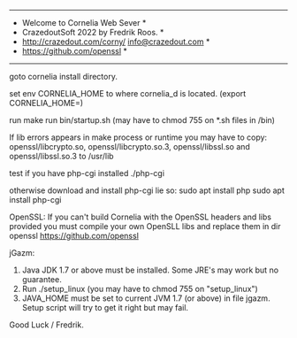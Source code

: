 ******************************************************
*  Welcome to Cornelia Web Sever                     *
*  CrazedoutSoft 2022 by Fredrik Roos.               *
*  http://crazedout.com/corny/ info@crazedout.com    *
*  https://github.com/openssl                        *
******************************************************

goto cornelia install directory.

set env CORNELIA_HOME to where cornelia_d is located.
(export CORNELIA_HOME=<path to cornelia>)

run make
run bin/startup.sh (may have to chmod 755 on *.sh files in /bin)

If lib errors appears in make process or runtime you may have to copy: 
 openssl/libcrypto.so, openssl/libcrypto.so.3, openssl/libssl.so and openssl/libssl.so.3 
to /usr/lib

test if you have php-cgi installed
./php-cgi

otherwise download and install php-cgi lie so:
sudo apt install php
sudo apt install php-cgi

OpenSSL:
If you can't build Cornelia with the OpenSSL headers and libs provided you 
must compile your own OpenSLL libs and replace them in dir openssl
https://github.com/openssl

jGazm:
 1) Java JDK 1.7 or above must be installed. Some JRE's may work but no guarantee.
 2) Run ./setup_linux (you may have to chmod 755 on "setup_linux")
 3) JAVA_HOME must be set to current JVM 1.7 (or above) in file jgazm. Setup script will try to get it right but may fail.

 Good Luck / Fredrik. 

